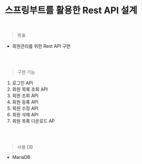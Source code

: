 # 스프링부트를 활용한 Rest API 설계
<br>

> 목표

- 회원관리를 위한 Rest API 구현
<br>
<br>

> 구현 기능
1. 로그인 API
2. 회원 목록 조회 API
3. 회원 조회 API
4. 회원 등록 API
5. 회원 수정 API
6. 회원 삭제 API
7. 회원 목록 다운로드 AP
<br>
<br>

> 사용 DB 
-  MariaDB


